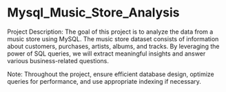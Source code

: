 # Mysql_Music_Store_Analysis
Project Description: The goal of this project is to analyze the data from a music store using MySQL. The music store dataset consists of information about customers, purchases, artists, albums, and tracks. By leveraging the power of SQL queries, we will extract meaningful insights and answer various business-related questions.

Note: Throughout the project, ensure efficient database design, optimize queries for performance, and use appropriate indexing if necessary.

